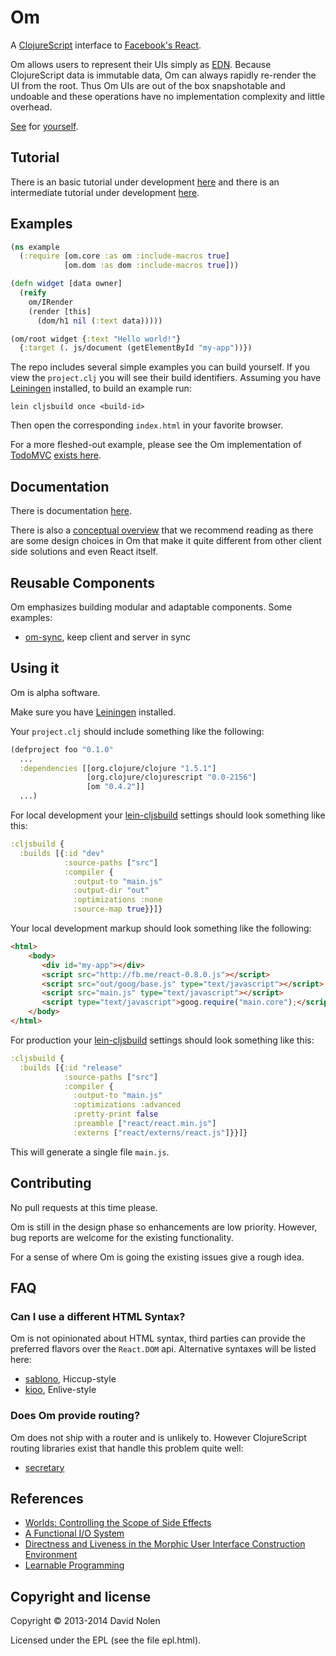 # Om

A [ClojureScript](http://github.com/clojure/clojurescript) interface
to [Facebook's React](http://facebook.github.io/react/).

Om allows users to represent their UIs simply as
[EDN](http://github.com/edn-format/edn). Because ClojureScript data is
immutable data, Om can always rapidly re-render the UI from the
root. Thus Om UIs are out of the box snapshotable and undoable and
these operations have no implementation complexity and little
overhead.

[See](http://swannodette.github.io/todomvc/labs/architecture-examples/om-undo/index.html)
for [yourself](http://swannodette.github.io/2013/12/31/time-travel/).

## Tutorial

There is an basic tutorial under development
[here](http://github.com/swannodette/om/wiki/Basic-Tutorial) and there
is an intermediate tutorial under development [here](http://github.com/swannodette/om/wiki/Intermediate-Tutorial).

## Examples

```clj
(ns example
  (:require [om.core :as om :include-macros true]
            [om.dom :as dom :include-macros true]))

(defn widget [data owner]
  (reify
    om/IRender
    (render [this]
      (dom/h1 nil (:text data)))))

(om/root widget {:text "Hello world!"}
  {:target (. js/document (getElementById "my-app"))})
```

The repo includes several simple examples you can build yourself. If
you view the `project.clj` you will see their build
identifiers. Assuming you have [Leiningen](http://leiningen.org/)
installed, to build an example run:

```
lein cljsbuild once <build-id>
```

Then open the corresponding `index.html` in your favorite browser.

For a more fleshed-out example, please see the Om implementation of
[TodoMVC](http://todomvc.com)
[exists here](http://github.com/swannodette/todomvc/blob/gh-pages/labs/architecture-examples/om/src/todomvc/app.cljs).

## Documentation

There is documentation [here](http://github.com/swannodette/om/wiki/Documentation).

There is also a
[conceptual overview](http://github.com/swannodette/om/wiki/Conceptual-overview)
that we recommend reading as there are some design choices in Om that
make it quite different from other client side solutions and even
React itself.

## Reusable Components

Om emphasizes building modular and adaptable components. Some
examples:

* [om-sync](http://github.com/swannodette/om-sync), keep client and
  server in sync

## Using it

Om is alpha software.

Make sure you have [Leiningen](http://leiningen.org/) installed.

Your `project.clj` should include something like the following:

```clj
(defproject foo "0.1.0"
  ...
  :dependencies [[org.clojure/clojure "1.5.1"]
                 [org.clojure/clojurescript "0.0-2156"]
                 [om "0.4.2"]]
  ...)
```

For local development your
[lein-cljsbuild](http://github.com/emezeske/lein-cljsbuild) settings
should look something like this:

```clj
:cljsbuild {
  :builds [{:id "dev"
            :source-paths ["src"]
            :compiler {
              :output-to "main.js"
              :output-dir "out"
              :optimizations :none
              :source-map true}}]}
```

Your local development markup should look something like the following:

```html
<html>
    <body>
       <div id="my-app"></div>
       <script src="http://fb.me/react-0.8.0.js"></script>
       <script src="out/goog/base.js" type="text/javascript"></script>
       <script src="main.js" type="text/javascript"></script>
       <script type="text/javascript">goog.require("main.core");</script>
    </body>
</html>
```

For production your [lein-cljsbuild](http://github.com/emezeske/lein-cljsbuild) settings should look something
like this:

```clj
:cljsbuild {
  :builds [{:id "release"
            :source-paths ["src"]
            :compiler {
              :output-to "main.js"
              :optimizations :advanced
              :pretty-print false
              :preamble ["react/react.min.js"]
              :externs ["react/externs/react.js"]}}]}
```

This will generate a single file `main.js`.

## Contributing

No pull requests at this time please.

Om is still in the design phase so enhancements are low
priority. However, bug reports are welcome for the existing
functionality.

For a sense of where Om is going the existing issues give a rough
idea.

## FAQ

### Can I use a different HTML Syntax?

Om is not opinionated about HTML syntax, third parties can provide the
preferred flavors over the `React.DOM` api. Alternative syntaxes will
be listed here:

* [sablono](http://github.com/r0man/sablono), Hiccup-style
* [kioo](http://github.com/ckirkendall/kioo), Enlive-style

### Does Om provide routing?

Om does not ship with a router and is unlikely to. However
ClojureScript routing libraries exist that handle this problem quite
well:

* [secretary](http://github.com/gf3/secretary)

## References

* [Worlds: Controlling the Scope of Side Effects](http://www.vpri.org/pdf/tr2011001_final_worlds.pdf)
* [A Functional I/O System](http://www.ccs.neu.edu/racket/pubs/icfp09-fffk.pdf)
* [Directness and Liveness in the Morphic User Interface Construction Environment](http://citeseerx.ist.psu.edu/viewdoc/download?doi=10.1.1.103.600&rep=rep1&type=pdf)
* [Learnable Programming](http://worrydream.com/LearnableProgramming/)

## Copyright and license

Copyright © 2013-2014 David Nolen

Licensed under the EPL (see the file epl.html).
